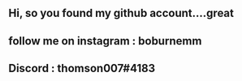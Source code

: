 ## Hi, so you found my github account....great


## follow me on instagram : boburnemm
## Discord : thomson007#4183
